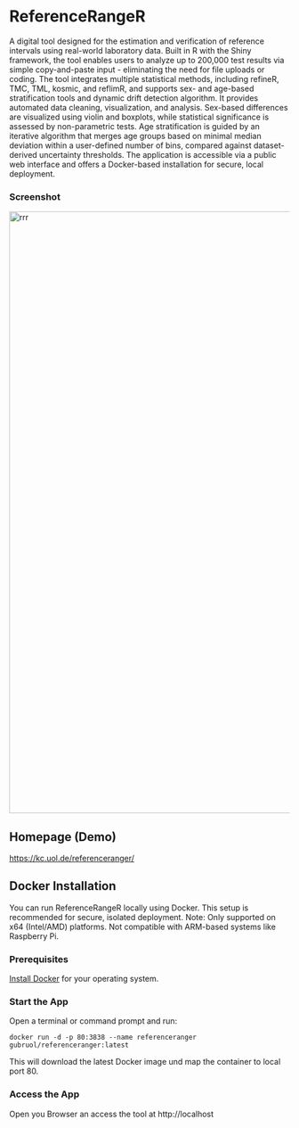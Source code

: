 # ReferenceRangeR

A digital tool designed for the estimation and verification of reference intervals using real-world laboratory data.
Built in R with the Shiny framework, the tool enables users to analyze up to 200,000 test results via simple copy-and-paste input - eliminating the need for file uploads or coding. The tool integrates multiple statistical methods, including refineR, TMC, TML, kosmic, and reflimR, and supports sex- and age-based stratification tools and dynamic drift detection algorithm. 
It provides automated data cleaning, visualization, and analysis. Sex-based differences are visualized using violin and boxplots, while statistical significance is assessed by non-parametric tests. Age stratification is guided by an iterative algorithm that merges age groups based on minimal median deviation within a user-defined number of bins, compared against dataset-derived uncertainty thresholds. The application is accessible via a public web interface and offers a Docker-based installation for secure, local deployment.

### Screenshot
<img width="1920" height="1080" alt="rrr" src="https://github.com/user-attachments/assets/ebcaac7f-fe0f-44ef-a60f-9b3ef0d3964d" />

## Homepage (Demo)
https://kc.uol.de/referenceranger/

## Docker Installation
You can run ReferenceRangeR locally using Docker. This setup is recommended for secure, isolated deployment. Note: Only supported on x64 (Intel/AMD) platforms. Not compatible with ARM-based systems like Raspberry Pi.
### Prerequisites
[Install Docker](https://docs.docker.com/get-started/) for your operating system.

### Start the App
Open a terminal or command prompt and run:
```
docker run -d -p 80:3838 --name referenceranger gubruol/referenceranger:latest
```
This will download the latest Docker image und map the container to local port 80.

### Access the App
Open you Browser an access the tool at http://localhost
